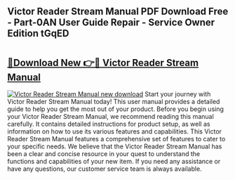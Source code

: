 ## Victor Reader Stream Manual PDF Download Free - Part-0AN User Guide Repair - Service Owner Edition tGqED

# <h2><a href="http://cf2269.oget.top/?id=Victor+Reader+Stream+Manual">🔗Download New 👉🔴 Victor Reader Stream Manual</a></h2>

[![Victor Reader Stream Manual new download](https://i.imgur.com/5g1atiW.png)](http://cf2269.oget.top/?id=Victor+Reader+Stream+Manual)
Start your journey with Victor Reader Stream Manual today! This user manual provides a detailed guide to help you get the most out of your product. Before you begin using your Victor Reader Stream Manual, we recommend reading this manual carefully. It contains detailed instructions for product setup, as well as information on how to use its various features and capabilities. This Victor Reader Stream Manual features a comprehensive set of features to cater to your specific needs. We believe that the Victor Reader Stream Manual has been a clear and concise resource in your quest to understand the functions and capabilities of your new item. If you need any assistance or have any questions, our customer service team is always available.

